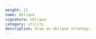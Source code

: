 ```yaml
---
weight: 12
name: Oblique
signature: oblique
category: utility
description: Draw an oblique strategy.
---
```

